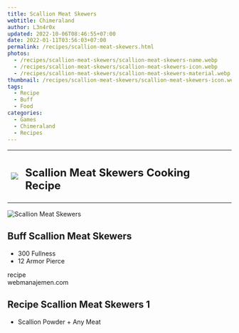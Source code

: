 ```yaml
---
title: Scallion Meat Skewers
webtitle: Chimeraland
author: L3n4r0x
updated: 2022-10-06T08:46:55+07:00
date: 2022-01-11T03:56:03+07:00
permalink: /recipes/scallion-meat-skewers.html
photos:
  - /recipes/scallion-meat-skewers/scallion-meat-skewers-name.webp
  - /recipes/scallion-meat-skewers/scallion-meat-skewers-icon.webp
  - /recipes/scallion-meat-skewers/scallion-meat-skewers-material.webp
thumbnail: /recipes/scallion-meat-skewers/scallion-meat-skewers-icon.webp
tags:
  - Recipe
  - Buff
  - Food
categories:
  - Games
  - Chimeraland
  - Recipes
---
```


<section id="bootstrap-wrapper"><link rel="stylesheet" href="https://cdn.statically.io/gh/dimaslanjaka/Web-Manajemen/40ac3225/css/bootstrap-4.5-wrapper.css"/><div class="row mb-2"><div class="col-md-12 mb-2"><table class="table" id="post-info"><tbody><tr><td><img class="d-inline-block me-2" src="/chimeraland/recipes/scallion-meat-skewers/scallion-meat-skewers-icon.webp" width="auto" height="auto"/></td><td><h1 class="fs-5">Scallion Meat Skewers Cooking Recipe</h1></td></tr></tbody></table></div></div><div class="card mb-2"><div class="row g-0"><div class="col-sm-4 position-relative mb-2"><img src="/chimeraland/recipes/scallion-meat-skewers/scallion-meat-skewers-material.webp" class="card-img fit-cover w-100 h-100" alt="Scallion Meat Skewers" data-fancybox="true"/></div><div class="col-sm-8 mb-2"><div class="card-body"><h2 class="card-title fs-5">Buff Scallion Meat Skewers</h2><div class="card-text"><ul><li>300 Fullness</li><li>12 Armor Pierce</li></ul></div><span class="badge rounded-pill bg-dark">recipe</span></div><div class="card-footer text-end text-muted">webmanajemen.com</div></div></div></div><div class="row mb-2"><div class="col-12 col-lg-6 recipe-item mb-2"><div class="card"><div class="card-body"><h2 class="card-title fs-5">Recipe Scallion Meat Skewers 1</h2><div class="card-text"><ul><li>Scallion Powder<span> + </span>Any Meat</li></ul></div></div></div></div></div></section>